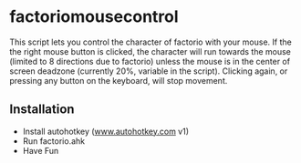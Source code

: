 # factoriomousecontrol

This script lets you control the character of factorio with your mouse.
If the the right mouse button is clicked, the character will run towards the mouse (limited to 8 directions due to factorio) unless the mouse is in the center of screen deadzone (currently 20%, variable in the script). Clicking again, or pressing any button on the keyboard, will stop movement. 


## Installation
- Install autohotkey (www.autohotkey.com v1)
- Run factorio.ahk
- Have Fun
